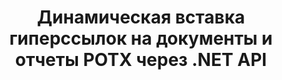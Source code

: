 ---
############################# Static ############################
layout: "auto-gen-gist"
draft: false
path: "ru/assembly/net/text/potx/"
otherformats: PDF HTML XPS TIFF MHTML TXT XAML EPUB SVG PS PCL XML OTT OXPS MD POT OTP DOC DOCX DOCM DOT DOTX DOTM RTF ODT OTT XLS XLT XLSX XLSM XLTX XLTM XLSB ODS PPT PPTX PPTM PPS PPSX PPSM  POTM ODP EML EMLX MSG 

############################# Head ############################
head_title: ".NET API для динамической вставки гиперссылок в документы POTX"
head_description: "API GroupDocs.Assembly .NET позволяет разработчикам динамически вставлять гиперссылки в сообщения электронной почты, отчеты или документы, такие как PDF DOC, DOCX, RTF, XLSX, CSV, PPTX, EML, MSG и другие."

############################# Header ############################
title: "Динамическая вставка гиперссылок на документы и отчеты POTX через .NET API"
description: "API GroupDocs.Assembly .NET позволяет программистам динамически вставлять гиперссылки в отчеты, электронные письма и документы Office, такие как PDF DOC, DOCX, RTF, XLSX, CSV, PPT, PPTX, EML, HTML, MSG и другие."

######################### Download Button #######################
button:
    enable: true

############################# About ############################
about:
    enable: true
    title: "Как динамически вставлять гиперссылки в отчеты, электронные письма и различные документы?"
    content: |
       На этой веб-странице объясняется, как пользователи могут динамически вставлять гиперссылки на свои отчеты, сообщения электронной почты и различные типы документов в свои собственные приложения .NET. Гиперссылки являются основой всемирной паутины и могут использоваться для связывания различных страниц, документов или перехода к новому разделу в текущем документе. GroupDocs.Assembly .NET — это очень мощный API, который помогает разработчикам программного обеспечения динамически добавлять гиперссылки в свои документы или отчеты, написав всего пару строк кода. Он включает поддержку некоторых очень популярных типов документов, таких как PDF, HTML, электронная почта Outlook, Microsoft Office Word, рабочие листы Excel, презентации PowerPoint и многие другие. Он поддерживает несколько расширенных функций, таких как вставка ссылок на страницу документа, вставка ссылок в ячейки, редактирование гиперссылок, отображение текста вместо гиперссылки, динамическая вставка ссылок из закладок, вставка гиперссылки на слайд презентации и многое другое.

############################# content ############################
steps:
    enable: true
    block:
    - title_left: "Вставка гиперссылок в текстовые документы через .NET"
      content_left: |
       GroupDocs.Assembly .NET API обеспечивает полную поддержку вставки и редактирования гиперссылок внутри различных типов документов. В следующем примере кода C# .NET показано, как легко добавлять гиперссылки в документ Word. 

      title_right: "Как добавить гиперссылки в файл Word"
      content_right: |
        * Настройка исходных и целевых документов
        * Установить выражение Uri, а также отображать текстовое выражение
        * Создайте экземпляр класса [DocumentAssembler](https://apireference.groupdocs.com/assembly/net/groupdocs.assembly/documentassembler).
        * Вызовите метод [AssembleDocument](https://apireference.groupdocs.com/assembly/net/groupdocs.assembly.documentassembler/assembledocument/methods/1) для сборки документа. Он поддерживает
          * Поток для чтения шаблона документа.
          * Поток для записи результирующего документа.
          * Дополнительные возможности загрузки и сохранения документа.
          * Информация об объектах источника данных.

      gisthash: "f4a8031406d44941d400088b718f7730"
      gistfile: "insert_hyperlinks_to_word_document.cs"

    - title_left: "Динамическая вставка гиперссылок в электронные таблицы через .NET"
      content_left: |
       GroupDocs.Assembly .NET API полностью поддерживает добавление и обработку гиперссылок внутри файлов электронных таблиц. Вы можете легко отредактировать его местоположение или заменить его новым. Следующий код C# показывает, как легко пользователи могут вставлять гиперссылки в свои файлы электронных таблиц внутри своих собственных приложений .NET.

      title_right: "Добавление гиперссылок в табличные документы"
      content_right: |
        * Настройка исходных и целевых документов
        * Установить выражение Uri, а также отображать текстовое выражение
        * Создайте экземпляр класса [DocumentAssembler](https://apireference.groupdocs.com/assembly/net/groupdocs.assembly/documentassembler).
        * Вызовите метод [AssembleDocument](https://apireference.groupdocs.com/assembly/net/groupdocs.assembly.documentassembler/assembledocument/methods/1) для сборки документа. Он поддерживает
          * Поток для чтения шаблона документа.
          * Поток для записи результирующего документа.
          * Дополнительные возможности загрузки и сохранения документа.
          * Информация об объектах источника данных. 

      gisthash: "c2f9cd8bb06f9a7a2c444621ebf82696"
      gistfile: "insert_hyperlinks_in_spreadsheet_documents.cs"

    - title_left: "Добавление гиперссылок в презентацию PowerPoint через .NET API"
      content_left: |
       GroupDocs.Assembly для .NET помогает профессионалам в области программного обеспечения создавать приложения для управления различными типами документов. В следующем примере кода показано, как разработчики программного обеспечения могут добавлять гиперссылки в документы презентации PowerPoint. 

      title_right: "Как добавить гиперссылки в презентации"
      content_right: |
        * Настройка исходного и целевого файлов презентации
        * Установите Uri и отобразите текстовые выражения
        * Создайте экземпляр класса [DocumentAssembler](https://apireference.groupdocs.com/assembly/net/groupdocs.assembly/documentassembler).
        * Вызовите метод [AssembleDocument](https://apireference.groupdocs.com/assembly/net/groupdocs.assembly.documentassembler/assembledocument/methods/1) для сборки документа. Он поддерживает
          * Поток для чтения шаблона документа.
          * Поток для записи результирующего документа.
          * Дополнительные возможности загрузки и сохранения документа.
          * Информация об объектах источника данных.

      gisthash: "49e1ca9eccc41942372c23c14f98ecef"
      gistfile: "insert_hyperlinks_in_presentation_documents.cs"

    - title_left: ".NET API для вставки гиперссылок в сообщения электронной почты"
      content_left: |
       GroupDocs.Assembly .NET API позволяет специалистам по программному обеспечению вставлять гиперссылки в свои документы электронной почты. Следующий код .NET демонстрирует, как легко программисты могут добавлять гиперссылки в свои сообщения электронной почты и отправлять их другим пользователям из своих собственных приложений .NET. 

      title_right: "Добавить гиперссылки в документы электронной почты"
      content_right: |
        * Настройка исходного и целевого файлов электронных таблиц
        * Установите Uri и отобразите текстовые выражения
        * Создайте экземпляр класса [DocumentAssembler](https://apireference.groupdocs.com/assembly/net/groupdocs.assembly/documentassembler).
        * Вызовите метод [AssembleDocument](https://apireference.groupdocs.com/assembly/net/groupdocs.assembly.documentassembler/assembledocument/methods/1) для сборки документа. Он поддерживает
          * Поток для чтения шаблона документа.
          * Поток для записи результирующего документа.
          * Дополнительные возможности загрузки и сохранения документа.
          * Информация об объектах источника данных. 

      gisthash: "8c119b4faa0334179854e164d87d3e7b"
      gistfile: "insert_hyperlinks_in_email_documents.cs"  

    - title_left: "Системные Требования"
      content_left: |
        API GroupDocs.Assembly .NET поддерживаются на всех основных платформах и операционных системах. Полное руководство по системным требованиям можно найти на странице [системные требования](https://docs.groupdocs.com/assembly/net/system-requirements/). Перед выполнением приведенного ниже кода убедитесь, что на вашем компьютере установлены следующие предварительные компоненты. система:
         * Операционные системы: Microsoft Windows, Linux, MacOS
         * Среда разработки: Visual Studio, Xamarin, MonoDevelop и т. д.
         * Фреймворки: .NET Framework, .NET Standard, .NET Core, Mono
         * Получите последнюю версию API GroupDocs.Assembly .NET из [NuGet](https://www.nuget.org/packages/GroupDocs.Assembly/)
        
      title_right: "Зачем использовать GroupDocs.Assembly"
      content_right: |
         * Разрешить пользователям создавать собственные документы из шаблонов.
         * Для создания и автоматизации документов не требуется дополнительное программное обеспечение
         * Возможность создания выходного документа на основе источника данных
         * Динамически вставлять содержимое документа в отчет
         * Динамически прикрепляйте вложения электронной почты и вставляйте гиперссылки в отчеты.
         * Автоматическое удаление пустых абзацев
         * Полная поддержка нескольких форматов данных
         * Поддержка динамических вложений электронной почты

demos:
    enable: true


more_formats:
    enable: true


back_to_top:
    enable: true
---